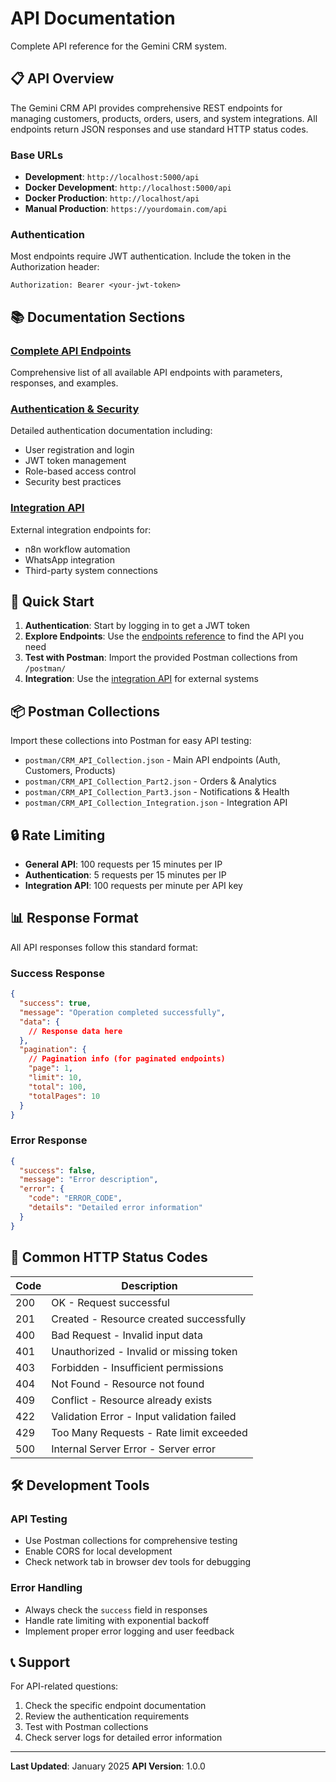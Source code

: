# API Documentation

Complete API reference for the Gemini CRM system.

## 📋 API Overview

The Gemini CRM API provides comprehensive REST endpoints for managing customers, products, orders, users, and system integrations. All endpoints return JSON responses and use standard HTTP status codes.

### Base URLs
- **Development**: `http://localhost:5000/api`
- **Docker Development**: `http://localhost:5000/api`
- **Docker Production**: `http://localhost/api`
- **Manual Production**: `https://yourdomain.com/api`

### Authentication
Most endpoints require JWT authentication. Include the token in the Authorization header:
```
Authorization: Bearer <your-jwt-token>
```

## 📚 Documentation Sections

### [Complete API Endpoints](./endpoints.md)
Comprehensive list of all available API endpoints with parameters, responses, and examples.

### [Authentication & Security](./authentication.md)
Detailed authentication documentation including:
- User registration and login
- JWT token management
- Role-based access control
- Security best practices

### [Integration API](./integration.md)
External integration endpoints for:
- n8n workflow automation
- WhatsApp integration
- Third-party system connections

## 🚀 Quick Start

1. **Authentication**: Start by logging in to get a JWT token
2. **Explore Endpoints**: Use the [endpoints reference](./endpoints.md) to find the API you need
3. **Test with Postman**: Import the provided Postman collections from `/postman/`
4. **Integration**: Use the [integration API](./integration.md) for external systems

## 📦 Postman Collections

Import these collections into Postman for easy API testing:
- `postman/CRM_API_Collection.json` - Main API endpoints (Auth, Customers, Products)
- `postman/CRM_API_Collection_Part2.json` - Orders & Analytics
- `postman/CRM_API_Collection_Part3.json` - Notifications & Health
- `postman/CRM_API_Collection_Integration.json` - Integration API

## 🔒 Rate Limiting

- **General API**: 100 requests per 15 minutes per IP
- **Authentication**: 5 requests per 15 minutes per IP
- **Integration API**: 100 requests per minute per API key

## 📊 Response Format

All API responses follow this standard format:

### Success Response
```json
{
  "success": true,
  "message": "Operation completed successfully",
  "data": {
    // Response data here
  },
  "pagination": {
    // Pagination info (for paginated endpoints)
    "page": 1,
    "limit": 10,
    "total": 100,
    "totalPages": 10
  }
}
```

### Error Response
```json
{
  "success": false,
  "message": "Error description",
  "error": {
    "code": "ERROR_CODE",
    "details": "Detailed error information"
  }
}
```

## 🔧 Common HTTP Status Codes

| Code | Description |
|------|-------------|
| 200 | OK - Request successful |
| 201 | Created - Resource created successfully |
| 400 | Bad Request - Invalid input data |
| 401 | Unauthorized - Invalid or missing token |
| 403 | Forbidden - Insufficient permissions |
| 404 | Not Found - Resource not found |
| 409 | Conflict - Resource already exists |
| 422 | Validation Error - Input validation failed |
| 429 | Too Many Requests - Rate limit exceeded |
| 500 | Internal Server Error - Server error |

## 🛠️ Development Tools

### API Testing
- Use Postman collections for comprehensive testing
- Enable CORS for local development
- Check network tab in browser dev tools for debugging

### Error Handling
- Always check the `success` field in responses
- Handle rate limiting with exponential backoff
- Implement proper error logging and user feedback

## 📞 Support

For API-related questions:
1. Check the specific endpoint documentation
2. Review the authentication requirements
3. Test with Postman collections
4. Check server logs for detailed error information

---

**Last Updated**: January 2025
**API Version**: 1.0.0
